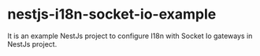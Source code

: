 # nestjs-i18n-socket-io-example
It is an example NestJs project to configure I18n with Socket Io gateways in NestJs project.
